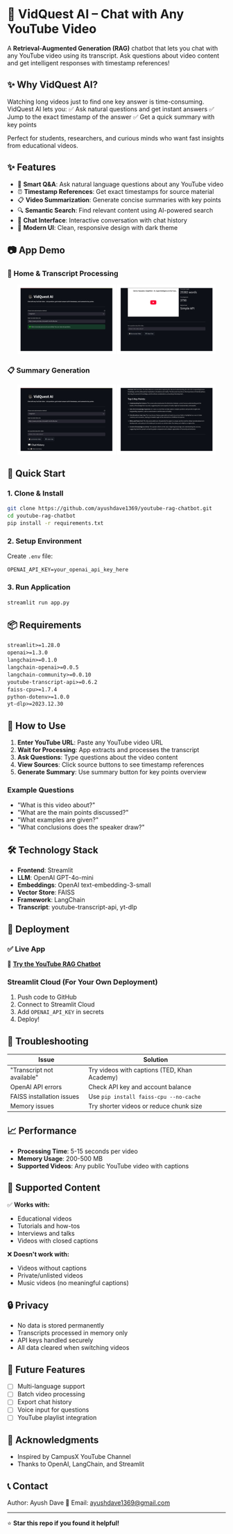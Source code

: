 # 🎥 VidQuest AI – Chat with Any YouTube Video

A **Retrieval-Augmented Generation (RAG)** chatbot that lets you chat with any YouTube video using its transcript. Ask questions about video content and get intelligent responses with timestamp references!


## ✨ Why VidQuest AI?

Watching long videos just to find one key answer is time-consuming. VidQuest AI lets you:
✅ Ask natural questions and get instant answers
✅ Jump to the exact timestamp of the answer
✅ Get a quick summary with key points

Perfect for students, researchers, and curious minds who want fast insights from educational videos.


## ✨ Features

- 🎯 **Smart Q&A**: Ask natural language questions about any YouTube video
- ⏰ **Timestamp References**: Get exact timestamps for source material
- 📋 **Video Summarization**: Generate concise summaries with key points
- 🔍 **Semantic Search**: Find relevant content using AI-powered search
- 💬 **Chat Interface**: Interactive conversation with chat history
- 🎨 **Modern UI**: Clean, responsive design with dark theme

## 📷 App Demo

### 🔗 Home & Transcript Processing
<p align="center">
  <img src="assets/vidquest_demo_page1.jpg" width="45%">
  <img src="assets/vidquest_demo_page2.jpg" width="45%">
</p>

### 📋 Summary Generation
<p align="center">
  <img src="assets/vidquest_summary_page1.jpg" width="45%">
  <img src="assets/vidquest_summary_page2.jpg" width="45%">
</p>

## 🚀 Quick Start

### 1. Clone & Install
```bash
git clone https://github.com/ayushdave1369/youtube-rag-chatbot.git
cd youtube-rag-chatbot
pip install -r requirements.txt
```

### 2. Setup Environment
Create `.env` file:
```env
OPENAI_API_KEY=your_openai_api_key_here
```

### 3. Run Application
```bash
streamlit run app.py
```

## 📦 Requirements

```txt
streamlit>=1.28.0
openai>=1.3.0
langchain>=0.1.0
langchain-openai>=0.0.5
langchain-community>=0.0.10
youtube-transcript-api>=0.6.2
faiss-cpu>=1.7.4
python-dotenv>=1.0.0
yt-dlp>=2023.12.30
```

## 🎯 How to Use

1. **Enter YouTube URL**: Paste any YouTube video URL
2. **Wait for Processing**: App extracts and processes the transcript
3. **Ask Questions**: Type questions about the video content
4. **View Sources**: Click source buttons to see timestamp references
5. **Generate Summary**: Use summary button for key points overview

### Example Questions
- "What is this video about?"
- "What are the main points discussed?"
- "What examples are given?"
- "What conclusions does the speaker draw?"

## 🛠️ Technology Stack

- **Frontend**: Streamlit
- **LLM**: OpenAI GPT-4o-mini
- **Embeddings**: OpenAI text-embedding-3-small
- **Vector Store**: FAISS
- **Framework**: LangChain
- **Transcript**: youtube-transcript-api, yt-dlp

## 🚀 Deployment

### ✅ Live App
🎥 **[Try the YouTube RAG Chatbot](https://youtube-rag-chatbot.streamlit.app/)**

### Streamlit Cloud (For Your Own Deployment)
1. Push code to GitHub
2. Connect to Streamlit Cloud
3. Add `OPENAI_API_KEY` in secrets
4. Deploy!

## 🐛 Troubleshooting

| Issue | Solution |
|-------|----------|
| "Transcript not available" | Try videos with captions (TED, Khan Academy) |
| OpenAI API errors | Check API key and account balance |
| FAISS installation issues | Use `pip install faiss-cpu --no-cache` |
| Memory issues | Try shorter videos or reduce chunk size |

## 📈 Performance

- **Processing Time**: 5-15 seconds per video
- **Memory Usage**: 200-500 MB
- **Supported Videos**: Any public YouTube video with captions

## 🎯 Supported Content

✅ **Works with:**
- Educational videos
- Tutorials and how-tos
- Interviews and talks
- Videos with closed captions

❌ **Doesn't work with:**
- Videos without captions
- Private/unlisted videos
- Music videos (no meaningful captions)

## 🔒 Privacy

- No data is stored permanently
- Transcripts processed in memory only
- API keys handled securely
- All data cleared when switching videos

## 🔮 Future Features

- [ ] Multi-language support
- [ ] Batch video processing
- [ ] Export chat history
- [ ] Voice input for questions
- [ ] YouTube playlist integration

## 🙏 Acknowledgments
- Inspired by CampusX YouTube Channel
- Thanks to OpenAI, LangChain, and Streamlit

## 📞 Contact
Author: Ayush Dave
📧 Email: ayushdave1369@gmail.com

---

⭐ **Star this repo if you found it helpful!**
